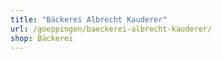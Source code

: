 ```yaml
---
title: "Bäckerei Albrecht Kauderer"
url: /goeppingen/baeckerei-albrecht-kauderer/
shop: Bäckerei
---
```

